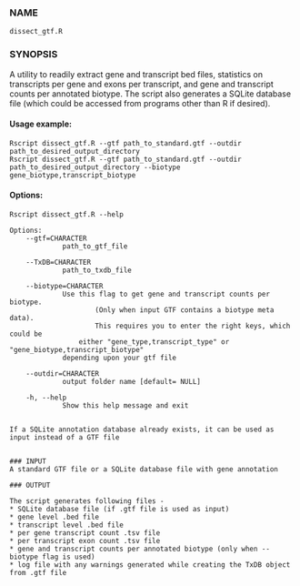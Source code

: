 ### NAME

<pre><code>dissect_gtf.R </code></pre>

### SYNOPSIS

A utility to readily extract gene and transcript bed files, statistics on transcripts per gene and exons per transcript, and gene and transcript counts per annotated biotype. The script also generates a SQLite database file (which could be accessed from
programs other than R if desired).

#### Usage example:

<pre><code>Rscript dissect_gtf.R --gtf path_to_standard.gtf --outdir path_to_desired_output_directory
Rscript dissect_gtf.R --gtf path_to_standard.gtf --outdir path_to_desired_output_directory --biotype gene_biotype,transcript_biotype
</code></pre>



#### Options:

<pre><code>Rscript dissect_gtf.R --help

Options:
	--gtf=CHARACTER
		     path_to_gtf_file

	--TxDB=CHARACTER
		     path_to_txdb_file

	--biotype=CHARACTER
		     Use this flag to get gene and transcript counts per biotype. 
                     (Only when input GTF contains a biotype meta data). 
                     This requires you to enter the right keys, which could be 
	             either "gene_type,transcript_type" or "gene_biotype,transcript_biotype"
		     depending upon your gtf file

	--outdir=CHARACTER
		     output folder name [default= NULL]

	-h, --help
		     Show this help message and exit


If a SQLite annotation database already exists, it can be used as input instead of a GTF file


### INPUT
A standard GTF file or a SQLite database file with gene annotation

### OUTPUT

The script generates following files -
* SQLite database file (if .gtf file is used as input)
* gene level .bed file
* transcript level .bed file
* per gene transcript count .tsv file
* per transcript exon count .tsv file
* gene and transcript counts per annotated biotype (only when --biotype flag is used)
* log file with any warnings generated while creating the TxDB object from .gtf file


